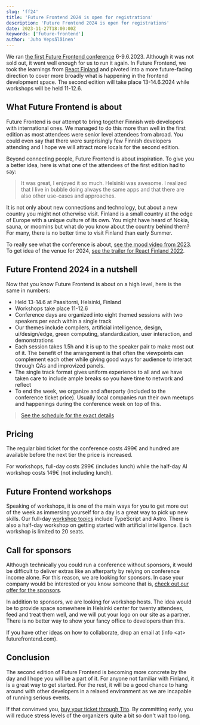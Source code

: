 ```yaml
---
slug: 'ff24'
title: 'Future Frontend 2024 is open for registrations'
description: 'Future Frontend 2024 is open for registrations'
date: 2023-11-27T18:00:00Z
keywords: ['future-frontend']
author: 'Juho Vepsäläinen'
---
```


We ran [the first Future Frontend conference](/2023/) 6-9.6.2023. Although it was not sold out, it went well enough for us to run it again. In Future Frontend, we took the learnings from [React Finland](https://react-finland.fi/) and pivoted into a more future-facing direction to cover more broadly what is happening in the frontend development space. The second edition will take place 13-14.6.2024 while workshops will be held 11-12.6.

## What Future Frontend is about

Future Frontend is our attempt to bring together Finnish web developers with international ones. We managed to do this more than well in the first edition as most attendees were senior level attendees from abroad. You could even say that there were surprisingly few Finnish developers attending and I hope we will attract more locals for the second edition.

Beyond connecting people, Future Frontend is about inspiration. To give you a better idea, here is what one of the attendees of the first edition had to say:

> It was great, I enjoyed it so much. Helsinki was awesome. I realized that I live in bubble doing always the same apps and that there are also other use-cases and approaches.

It is not only about new connections and technology, but about a new country you might not otherwise visit. Finland is a small country at the edge of Europe with a unique culture of its own. You might have heard of Nokia, sauna, or moomins but what do you know about the country behind them? For many, there is no better time to visit Finland than early Summer.

To really see what the conference is about, [see the mood video from 2023](https://www.youtube.com/watch?v=evVmkKNlr0U). To get idea of the venue for 2024, [see the trailer for React Finland 2022](https://www.youtube.com/watch?v=6_hKJUdps68).

## Future Frontend 2024 in a nutshell

Now that you know Future Frontend is about on a high level, here is the same in numbers:

* Held 13-14.6 at Paasitorni, Helsinki, Finland
* Workshops take place 11-12.6
* Conference days are organized into eight themed sessions with two speakers per each within a single track
* Our themes include compilers, artificial intelligence, design, ui/design/edge, green computing, standardization, user interaction, and demonstrations
* Each session takes 1.5h and it is up to the speaker pair to make most out of it. The benefit of the arrangement is that often the viewpoints can complement each other while giving good ways for audience to interact through QAs and improvized panels.
* The single track format gives uniform experience to all and we have taken care to include ample breaks so you have time to network and reflect
* To end the week, we organize and afterparty (included to the conference ticket price). Usually local companies run their own meetups and happenings during the conference week on top of this.

> [See the schedule for the exact details](/schedule/)

## Pricing

The regular bird ticket for the conference costs 499€ and hundred are available before the next tier the price is increased.

For workshops, full-day costs 299€ (includes lunch) while the half-day AI workshop costs 149€ (not including lunch).

## Future Frontend workshops

Speaking of workshops, it is one of the main ways for you to get more out of the week as immersing yourself for a day is a great way to pick up new skills. Our full-day [workshop topics](/workshops/) include TypeScript and Astro. There is also a half-day workshop on getting started with artificial intelligence. Each workshop is limited to 20 seats.

## Call for sponsors

Although technically you could run a conference without sponsors, it would be difficult to deliver extras like an afterparty by relying on conference income alone. For this reason, we are looking for sponsors. In case your company would be interested or you know someone that is, [check out our offer for the sponsors](/for-sponsors/).

In addition to sponsors, we are looking for workshop hosts. The idea would be to provide space somewhere in Helsinki center for twenty attendees, feed and treat them well, and we will put your logo on our site as a partner. There is no better way to show your fancy office to developers than this.

If you have other ideas on how to collaborate, drop an email at (info \<at> futurefrontend.com).

## Conclusion

The second edition of Future Frontend is becoming more concrete by the day and I hope you will be a part of it. For anyone not familiar with Finland, it is a great way to get started. For the rest, it will be a good chance to hang around with other developers in a relaxed environment as we are incapable of running serious events.

If that convinved you, [buy your ticket through Tito](https://ti.to/future-frontend/2024). By committing early, you will reduce stress levels of the organizers quite a bit so don't wait too long.
